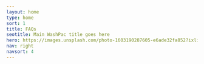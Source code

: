 ```yaml
---
layout: home
type: home
sort: 1
title: FAQs
seotitle: Main WashPac title goes here
hero: https://images.unsplash.com/photo-1603190287605-e6ade32fa852?ixlib=rb-1.2.1&ixid=MnwxMjA3fDB8MHxwaG90by1wYWdlfHx8fGVufDB8fHx8&auto=format&fit=crop&w=1770&q=80
nav: right
navsort: 4
---
```

